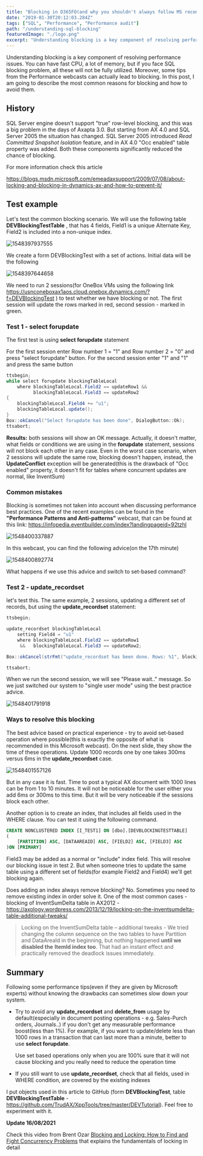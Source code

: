 ```yaml
---
title: "Blocking in D365FO(and why you shouldn't always follow MS recommendations)"
date: "2019-01-30T20:12:03.284Z"
tags: ["SQL", "Performance", "Performance audit"]
path: "/understanding-sql-blocking"
featuredImage: "./logo.png"
excerpt: "Understanding blocking is a key component of resolving performance issues. You can have fast CPU, a lot of memory, but if you face SQL blocking problem all these will not be fully utilized"
---
```


Understanding blocking is a key component of resolving performance issues. You can have fast CPU, a lot of memory, but if you face SQL blocking problem, all these will not be fully utilized. Moreover, some tips from the Performance webcasts can actually lead to blocking. In this post, I am going to describe the most common reasons for blocking and how to avoid them.

## History

SQL Server engine doesn't support "true" row-level blocking, and this was a big problem in the days of Axapta 3.0. But starting from AX 4.0 and SQL Server 2005 the situation has changed. SQL Server 2005 introduced  *Read Committed Snapshot Isolation* feature, and in AX 4.0 "Occ enabled" table property was added. Both these components significantly reduced the chance of blocking.

For more information check this article

https://blogs.msdn.microsoft.com/emeadaxsupport/2009/07/08/about-locking-and-blocking-in-dynamics-ax-and-how-to-prevent-it/

## Test example

Let's test the common blocking scenario. We will use the following table **DEVBlockingTestTable** , that has 4 fields, Field1 is a unique Alternate Key, Field2 is included into a non-unique index.

![1548397937555](TestTableAOT.png)

We create a form DEVBlockingTest with a set of actions. Initial data will be the following

![1548397644658](TestTable.png)

We need to run 2 sessions(for OneBox VMs using the following link 
https://usnconeboxax1aos.cloud.onebox.dynamics.com/?f=DEVBlockingTest ) to test whether we have blocking or not. The first session will update the rows marked in red, second session - marked in green.

### Test 1 - select forupdate

The first test is using **select forupdate** statement

For the first session enter Row number 1 = "1" and Row number 2 = "0" and press "select forupdate" button. For the second session enter "1" and "1" and press the same button

```csharp
ttsbegin;
while select forupdate blockingTableLocal
    where blockingTableLocal.Field2 == updateRow1 &&
          blockingTableLocal.Field3 == updateRow2
{
    blockingTableLocal.Field4 += "u1";
    blockingTableLocal.update();
}
Box::okCancel("Select forupdate has been done", DialogButton::Ok);
ttsabort;
```

**Results:** both sessions will show an OK message. Actually, it doesn't matter, what fields or conditions we are using in the **forupdate** statement, sessions will not block each other in any case. Even in the worst case scenario, when 2 sessions will update the same row, blocking doesn't happen, instead, the **UpdateConflict** exception will be generated(this is the drawback of "Occ enabled" property, it doesn't fit for tables where concurrent updates are normal, like InventSum)

### Common mistakes

Blocking is sometimes not taken into account when discussing performance best practices. One of the recent examples can be found in the **"Performance Patterns and Anti-patterns"** webcast, that can be found at this link: https://infopedia.eventbuilder.com/index?landingpageid=92tzhl

![1548400337887](InfopediaMain.png)

In this webcast, you can find the following advice(on the 17th minute)

![1548400892774](InfopediaAdvice.png)

What happens if we use this advice and switch to set-based command?

### Test 2 - update_recordset

let's test this. The same example, 2 sessions, updating a different set of records, but using the **update_recordset** statement:

```csharp
ttsbegin;

update_recordset blockingTableLocal
    setting Field4 = "u1"
    where blockingTableLocal.Field2 == updateRow1
     &&   blockingTableLocal.Field3 == updateRow2;

Box::okCancel(strFmt("update_recordset has been done. Rows: %1", blockingTableLocal.RowCount()), DialogButton::Ok);

ttsabort;
```

When we run the second session, we will see "Please wait.." message. So we just switched our system to "single user mode" using the best practice advice.  

![1548401791918](TestTableBlocking.png)

### Ways to resolve this blocking

The best advice based on practical experience - try to avoid set-based operation where possible(this is exactly the opposite of what is recommended in this Microsoft webcast). On the next slide, they show the time of these operations. Update 1000 records one by one takes 300ms versus 6ms in the **update_recordset** case.

![1548401557126](InfopediaResult.png)

But in any case it is fast. Time to post a typical AX document with 1000 lines can be from 1 to 10 minutes. It will not be noticeable for the user either you add 6ms or 300ms to this time. But it will be very noticeable if the sessions block each other.

Another option is to create an index, that includes all fields used in the WHERE clause. You can test it using the following command.

```sql
CREATE NONCLUSTERED INDEX [I_TEST1] ON [dbo].[DEVBLOCKINGTESTTABLE]
(
    [PARTITION] ASC, [DATAAREAID] ASC, [FIELD2] ASC, [FIELD3] ASC
)ON [PRIMARY]  
```

Field3 may be added as a normal or "include" index field. This will resolve our blocking issue in test 2. But when someone tries to update the same table using a different set of fields(for example Field2 and Field4) we'll get blocking again.

Does adding an index always remove blocking? No. Sometimes you need to remove existing index in order solve it. One of the most common cases - blocking of InventSumDelta table in AX2012 - https://axology.wordpress.com/2013/12/19/locking-on-the-inventsumdelta-table-additional-tweaks/

> Locking on the InventSumDelta table – additional tweaks  - We tried 
> changing the column sequence on the two tables to have Partition and 
> DataAreaId in the beginning, but nothing happened **until we disabled the** 
> **ItemId index too**. That had an instant effect and practically removed the
> deadlock issues immediately.

## Summary

Following some performance tips(even if they are given by Microsoft experts) without knowing the drawbacks can sometimes slow down your system.

- Try to avoid any **update_recordset** and **delete_from** usage by default(especially in document posting operations - e.g. Sales-Purch orders, Journals..) if you don't get any measurable performance boost(less than 1%). For example, if you want to update/delete less than 1000 rows in a transaction that can last more than a minute, better to use **select forupdate**.

  Use set based operations only when you are 100% sure that it will not cause blocking and you really need to reduce the operation time

- If you still want to use **update_recordset**, check that all fields, used in WHERE condition, are covered by the existing indexes

I put objects used in this article to GitHub (form **DEVBlockingTest**, table **DEVBlockingTestTable** - https://github.com/TrudAX/XppTools/tree/master/DEVTutorial). Feel free to experiment with it.

**Update 16/08/2021** 

Check this video from Brent Ozar [Blocking and Locking: How to Find and Fight Concurrency Problems](https://youtu.be/EqfAPZGKifA) that explains the fundamentals of locking in detail
